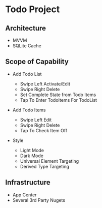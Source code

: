 # Todo Project

## Architecture

* MVVM
* SQLite Cache

## Scope of Capability

* Add Todo List
   * Swipe Left Activate/Edit
   * Swipe Right Delete
   * Set Complete State from Todo Items
   * Tap To Enter TodoItems For TodoList
  
* Add Todo Items
   * Swipe Left Edit
   * Swipe Right Delete
   * Tap To Check Item Off
  
* Style
   * Light Mode
   * Dark Mode
   * Universal Element Targeting 
   * Derived Type Targeting
  
## Infrastructure
  
  * App Center
  * Several 3rd Party Nugets
